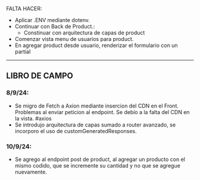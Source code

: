FALTA HACER:

- Aplicar .ENV mediante dotenv.
- Continuar con Back de Product.:
  - Constinuar con arquitectura de capas de product
- Comenzar vista menu de usuarios para product.
- En agregar product desde usuario, renderizar el formulario con un partial

---

## LIBRO DE CAMPO

### **8/9/24:**

- Se migro de Fetch a Axion mediante insercion del CDN en el Front. Problemas al enviar peticion al endpoint. Se debío a la falta del CDN en la vista. #axios
- Se introdujo arquitectura de capas sumado a router avanzado, se incorporo el uso de customGeneratedResponses.

### **10/9/24:**

- Se agrego al endpoint post de product, al agregar un producto con el mismo codido, que se incremente su cantidad y no que se agregue nuevamente.
